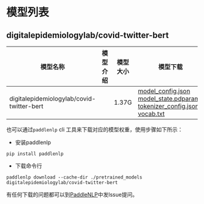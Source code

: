 #  模型列表

## digitalepidemiologylab/covid-twitter-bert

| 模型名称 | 模型介绍 | 模型大小  | 模型下载 |
| --- | --- | --- | --- |
|digitalepidemiologylab/covid-twitter-bert|  | 1.37G | [model_config.json](https://bj.bcebos.com/paddlenlp/models/community/digitalepidemiologylab/covid-twitter-bert/model_config.json)<br>[model_state.pdparams](https://bj.bcebos.com/paddlenlp/models/community/digitalepidemiologylab/covid-twitter-bert/model_state.pdparams)<br>[tokenizer_config.json](https://bj.bcebos.com/paddlenlp/models/community/digitalepidemiologylab/covid-twitter-bert/tokenizer_config.json)<br>[vocab.txt](https://bj.bcebos.com/paddlenlp/models/community/digitalepidemiologylab/covid-twitter-bert/vocab.txt) |

也可以通过`paddlenlp` cli 工具来下载对应的模型权重，使用步骤如下所示：

* 安装paddlenlp

```shell
pip install paddlenlp
```

* 下载命令行

```shell
paddlenlp download --cache-dir ./pretrained_models digitalepidemiologylab/covid-twitter-bert
```

有任何下载的问题都可以到[PaddleNLP](https://github.com/PaddlePaddle/PaddleNLP)中发Issue提问。
